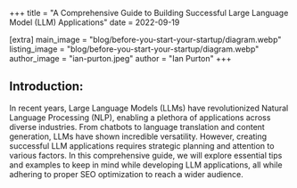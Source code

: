 +++
title = "A Comprehensive Guide to Building Successful Large Language Model (LLM) Applications"
date = 2022-09-19

[extra]
main_image = "blog/before-you-start-your-startup/diagram.webp"
listing_image = "blog/before-you-start-your-startup/diagram.webp"
author_image = "ian-purton.jpeg"
author = "Ian Purton"
+++

## Introduction:

In recent years, Large Language Models (LLMs) have revolutionized Natural Language Processing (NLP), enabling a plethora of applications across diverse industries. From chatbots to language translation and content generation, LLMs have shown incredible versatility. However, creating successful LLM applications requires strategic planning and attention to various factors. In this comprehensive guide, we will explore essential tips and examples to keep in mind while developing LLM applications, all while adhering to proper SEO optimization to reach a wider audience.